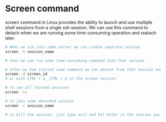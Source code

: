 # Screen command

screen command in Linux provides the ability to launch and use multiple shell sessions from a single ssh session. We can use this command to detach when we are running some time-consuming operation and reatach later.

```bash
# When we ssh into some server we can create separate session
screen -S session_name

# then we can run some time-consuming command into that session

# after we had started some command we can detach from that session and let the command run
screen -d screen_id
# or with CTRL + a, CTRL + d in the screen session

# to see all started sessions
screen -ls

# to join some detached session
screen -r session_name

# to kill the session, just type exit and hit enter in the session you want to kill
```
